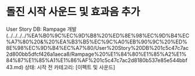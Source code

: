 # 돌진 시작 사운드 및 효과음 추가

User Story DB: Rampage 개발 (../../../../%EA%B0%9C%EC%9D%B8%20%ED%8E%98%EC%9D%B4%EC%A7%80%20&%20%EA%B3%B5%EC%9C%A0%EB%90%9C%20%ED%8E%98%EC%9D%B4%EC%A7%80/User%20Story%20DB%201c5c47c7ac2d800bb5dfcf426a1aeca8/Rampage%20%E1%84%80%E1%85%A2%E1%84%87%E1%85%A1%E1%86%AF%201c5c47c7ac2d8180b537e85e544bbf43.md)
상태: 시작 전
카테고리: [이펙트 및 사운드]